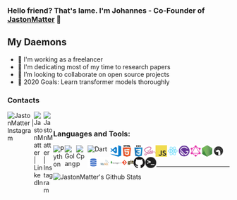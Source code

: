 
### Hello friend? That's lame. I'm Johannes - Co-Founder of [JastonMatter][website] 👋

## My Daemons
- 🔭 I'm working as a freelancer
- 🌱 I'm dedicating most of my time to research papers
- 👯 I’m looking to collaborate on open source projects
- 🥅 2020 Goals: Learn transformer models thoroughly

### Contacts

[<img align="left" alt="JastonMatter | Instagram" width="60px" src="https://angel.co/images/static_pages/logo/AngelList_Black_Lockup.png" />][angellist]
[<img align="left" alt="JastonMatter | LinkedIn" width="22px" src="https://cdn.jsdelivr.net/npm/simple-icons@v3/icons/linkedin.svg" />][linkedin]
[<img align="left" alt="JastonMatter | Instagram" width="22px" src="https://cdn.jsdelivr.net/npm/simple-icons@v3/icons/instagram.svg" />][instagram]

<br />

### Languages and Tools:

[<img align="left" alt="Python" width="26px" src="https://upload.wikimedia.org/wikipedia/commons/c/c3/Python-logo-notext.svg" />][webdevplaylist]
[<img align="left" alt="Golang" width="26px" src="https://yourbasic.org/golang/square-gopher.png" />][webdevplaylist]
[<img align="left" alt="Cpp" width="26px" src="https://upload.wikimedia.org/wikipedia/commons/1/18/ISO_C%2B%2B_Logo.svg" />][webdevplaylist]
[<img align="left" alt="Dart" width="50px" src="https://img.favpng.com/17/22/14/dart-logo-programming-language-computer-programming-png-favpng-dxsn9fxX3pi0nNgU3ehqpmPWN.jpg" />][webdevplaylist]
[<img align="left" alt="Visual Studio Code" width="26px" src="https://raw.githubusercontent.com/github/explore/80688e429a7d4ef2fca1e82350fe8e3517d3494d/topics/visual-studio-code/visual-studio-code.png" />][webdevplaylist]
[<img align="left" alt="HTML5" width="26px" src="https://raw.githubusercontent.com/github/explore/80688e429a7d4ef2fca1e82350fe8e3517d3494d/topics/html/html.png" />][webdevplaylist]
[<img align="left" alt="CSS3" width="26px" src="https://raw.githubusercontent.com/github/explore/80688e429a7d4ef2fca1e82350fe8e3517d3494d/topics/css/css.png" />][cssplaylist]
[<img align="left" alt="Sass" width="26px" src="https://raw.githubusercontent.com/github/explore/80688e429a7d4ef2fca1e82350fe8e3517d3494d/topics/sass/sass.png" />][cssplaylist]
[<img align="left" alt="JavaScript" width="26px" src="https://raw.githubusercontent.com/github/explore/80688e429a7d4ef2fca1e82350fe8e3517d3494d/topics/javascript/javascript.png" />][jsplaylist]
[<img align="left" alt="React" width="26px" src="https://raw.githubusercontent.com/github/explore/80688e429a7d4ef2fca1e82350fe8e3517d3494d/topics/react/react.png" />][reactplaylist]
[<img align="left" alt="Gatsby" width="26px" src="https://raw.githubusercontent.com/github/explore/e94815998e4e0713912fed477a1f346ec04c3da2/topics/gatsby/gatsby.png" />][webdevplaylist]
[<img align="left" alt="GraphQL" width="26px" src="https://raw.githubusercontent.com/github/explore/80688e429a7d4ef2fca1e82350fe8e3517d3494d/topics/graphql/graphql.png" />][webdevplaylist]
[<img align="left" alt="Node.js" width="26px" src="https://raw.githubusercontent.com/github/explore/80688e429a7d4ef2fca1e82350fe8e3517d3494d/topics/nodejs/nodejs.png" />][webdevplaylist]
[<img align="left" alt="Deno" width="26px" src="https://raw.githubusercontent.com/github/explore/361e2821e2dea67711cde99c9c40ed357061cf27/topics/deno/deno.png" />][webdevplaylist]
[<img align="left" alt="SQL" width="26px" src="https://raw.githubusercontent.com/github/explore/80688e429a7d4ef2fca1e82350fe8e3517d3494d/topics/sql/sql.png" />][webdevplaylist]
[<img align="left" alt="MySQL" width="26px" src="https://raw.githubusercontent.com/github/explore/80688e429a7d4ef2fca1e82350fe8e3517d3494d/topics/mysql/mysql.png" />][webdevplaylist]
[<img align="left" alt="MongoDB" width="26px" src="https://raw.githubusercontent.com/github/explore/80688e429a7d4ef2fca1e82350fe8e3517d3494d/topics/mongodb/mongodb.png" />][webdevplaylist]
[<img align="left" alt="Git" width="26px" src="https://raw.githubusercontent.com/github/explore/80688e429a7d4ef2fca1e82350fe8e3517d3494d/topics/git/git.png" />][webdevplaylist]
[<img align="left" alt="GitHub" width="26px" src="https://raw.githubusercontent.com/github/explore/78df643247d429f6cc873026c0622819ad797942/topics/github/github.png" />][webdevplaylist]
[<img align="left" alt="HTML5" width="26px" src="https://raw.githubusercontent.com/github/explore/80688e429a7d4ef2fca1e82350fe8e3517d3494d/topics/terminal/terminal.png" />][webdevplaylist]

<br />
<br />

---

<img align="left" alt="JastonMatter's Github Stats" src="https://github-readme-stats.codestackr.vercel.app/api?username=johk3&show_icons=true&hide_border=true" />

[website]: https://JastonMatter.com
[twitter]: https://twitter.com/JastonMatter
[instagram]: https://instagram.com/JastonMatter
[linkedin]: https://linkedin.com/in/JastonMatter
[webdevplaylist]: https://github.com/Johk3
[jsplaylist]: https://github.com/Johk3
[cssplaylist]: https://github.com/Johk3
[reactplaylist]: https://github.com/Johk3
[angellist]: https://angel.co/u/johannes-leppakorpi
